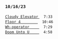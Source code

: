 ### `10/16/23`
[`Cloudy Elevator` ](cloudy-elevator.mp3)   `7:33`  
[`Floor 4`    ](floor-4.mp3) `10:46`  
[`Wh-operator`   ](wh-operator.mp3) `7:29`  
[`Doom Unto U`   ](doom-unto-u.mp3) `4:58`
